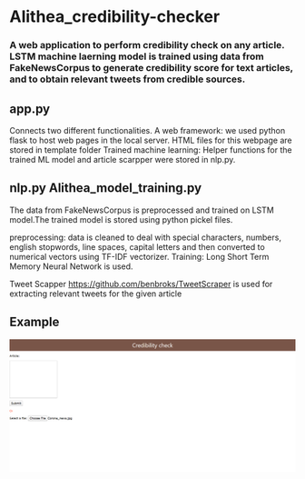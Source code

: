 # Alithea_credibility-checker


### A web application to perform credibility check on any article. LSTM machine laerning model is trained using data from FakeNewsCorpus to generate credibility score for text articles, and to obtain relevant tweets from credible sources.


## app.py
Connects two different functionalities.
A web framework: we used  python flask to host web pages in the local server. HTML files for this webpage are stored in template folder
Trained machine learning: Helper functions for the trained ML model and article scarpper were stored in nlp.py. 

## nlp.py Alithea_model_training.py
The data from FakeNewsCorpus is preprocessed and trained on LSTM model.The trained model is stored using python pickel files.

preprocessing: data is cleaned to deal with special characters, numbers, english stopwords, line spaces, capital letters and then converted to numerical vectors using TF-IDF vectorizer.
Training: Long Short Term Memory Neural Network is used.

Tweet Scapper https://github.com/benbroks/TweetScraper is used for extracting relevant tweets for the given article

## Example
![Main Img](Examples/Main_page.png "Title")







